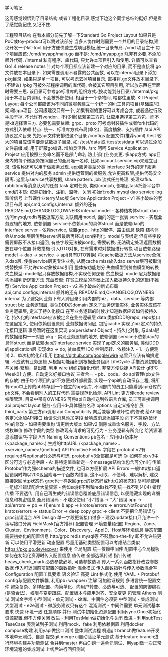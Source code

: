 ﻿学习笔记

这周感觉领悟到了目录结构,或者工程化目录,感觉下边这个同学总结的挺好,但是看了感觉能记住,又记不住.


工程项目结构
在看本部分前先了解一下Standard Go Project Layout
如果只是PoC或toy-product可以跳过该部分
当多人协作时则需要一个共用的目录结构,建议开发一个kit-tool,用于方便快速生成项目模板,统一目录布局.
/cmd
项目主干
每个项目应该: /cmd/myapp/main.go 而不是: /cmd/myapp.go
除非有必要,不添加额外代码.
/internal
私有程序、库代码, 只允许本项目引入和使用. 详情可以查看Go1.4 release notes
针对每个项目都应该新建一个对应的目录, 而不是直接将.go文件放在本目录下.
如果需要调用不暴露的公共函数, 可以在internal目录下添加pkg目录.
如果只是单一项目, 可以考虑去掉项目目录, 直接将.go文件放本目录下.(不建议)
/pkg
可被外部程序调用的库代码, 会被其它项目引用, 所以放东西在里面时需要三思.
该目录可参考go标准库的组织方式.(按功能划分目录)
/internal/pkg 用于本项目内调用, 不会被外部使用.
相当于一个杂物间, 啥都往里放.
Kit Project Layout
每个公司都应该为不同的微服务建立一个统一的kit工具包项目(基础库/框架)和app项目.
公司级建议只有一个, 如果有别的更好可以考虑合并, 或者通过行政手段干掉.
不允许有vendor、不(少量)依赖第三方包. 让应用选择第三方包，而不是kit选择第三方.
必要包需要依赖: grpc、proto
可考虑封装插件或者fork代码的方式引入依赖
特点: 统一、标准库方式布局(命名)、高度抽象、支持插件
/api
API协议定义目录
先把api文件安排进这个目录
/configs
配置文件(推荐yaml)
/test
较大的项目应该需要测试数据子目录, 如: /test/data 或 /test/testdata
可以通过添加文件前缀.或_用于屏蔽go编译. 增加灵活性.
/src
呵呵
Service Application Project
应用按照业务命名而不是部门命名.防止部门业务变更.
多app方式: app目录内的每个微服务按照自己的全局唯一名称, 比如account.service.vip来建立目录, 该名称还可以用于做服务发现.
app服务类型分类
interface 对外的BFF服务
service 提供对内的服务
admin 提供运营侧的微服务,允许更高权限,提供代码安全隔离. 这里与service共享数据, share pattern.
job 流式任务处理: 处理kafka、rabbitmq等消息队列的任务
task 定时任务, 类似cronjob, 部署到task托管平台中
cmd的本质:
资源初始化、注销、监听、关闭
初始化redis mysql dao service log 监听信号
上节课作业terryMao版
Service Application Project - v1
某小破站的老项目布局 api,cmd,configs,internal 额外的还有 README.md,CHANGELOG,OWNERS
internal
model - 各种结构体struct
dao - 访问mysql,redis等数据库方法 关联调用model, 面向的是一张表
service - 实现业务逻辑的地方, 依赖倒置 service不依赖dao的具体struct 而是依赖dao的interface
server - 依赖service, 放置grpc、http的起停、路由信息
缺陷
结构体会从model层层传到server层最后再经过json序列化.
model与表绑定 但有些字段需要屏蔽不从接口返回, 有些字段无法被json化, 需要转换.
无法确定处理返回数据放在哪个位置
补救措施
引入DTO对象, 在有需求时对数据进行转换
项目依赖路径: model -> dao -> service -> api(具有DTO转换)
将cache数据方法从service全沉入dao层, 使得service层更专注业务, 从而cache miss放入dao
server层可被取消或替换掉
不允许dto对象被dao引用
整体按功能划分
失血模型到贫血模型的转换
失血模型: model层只存放数据结构,不实现任何逻辑
贫血模型: model层为数据结构添加判断逻辑方法
充血模型: 在贫血模型的基础上加入数据持久化的逻辑(不推荐)
Service Application Project - v2
某小破站的新式布局 api,cmd,configs,internal 额外的还有 README.md,CHANGELOG,OWNERS
internal
为了避免同业务下有人跨目录引用内部的biz、data、service 等内部struct
biz
业务逻辑层, 类似DDD的domain
定义了业务逻辑实体, 业务实体应该在业务逻辑层, 定义了持久化接口
在写业务逻辑的时候才知道数据应该如何被持久化, 持久化的interface应该被定义在业务逻辑层
data
类似DDD的repo, repo接口在这里定义, 使用依赖倒置原则
业务数据访问层, 包括cache
实现了biz定义的持久化接口逻辑
事务暂时在这里实现
po(persistent Object) - 持久化对象, 与data层的数据结构一一对应
pkg - 实现业务逻辑的地方, 依赖倒置 service不依赖dao的具体struct 而是依赖dao的interface
service
实现了api定义的服务层, 类似DDD的application层
实现dto -> do, 贫血模型
IOC 控制反转、依赖注入 - 1、方便测试 2、单次初始化和复用
https://github.com/google/wire
这里只应该有编排逻辑, 不应该有业务逻辑
从根据功能组织到根据业务组织
LifeCycle
手撸资源初始化与关闭-繁琐、易出错, 利用 wire 组织初始化代码, 非常方便快捷
API设计
gRPC
Week01
方便、自动定义好接口协议
三者合一 - pb、code、do
api管理(pb文件的存放)
由于每个项目的git不方便对外部暴露, 实现一个api的自动保存工程, 将所有repo中上传的pb转存到一个独立的api仓库, 不同部门的员工只能看到api仓库的pb文件, 不会看到别人的工程代码
需要规范化检测, API Lint
更方便code review
权限管理, 目录中带有OWNERS
可将api自动推送到各语言仓库, 员工可直接调用
api project layout
服务-应用-id-具体服务名称
options 自定义指令扩展
third_party 第三方pb调用
api Compatibility
向后兼容(非破坏性)的修改
给API服务定义添加API接口
给请求消息添加字段
给响应消息添加字段
向下不兼容(破坏性)的修改 - 如果需要重构 请更新大版本 如果v2
删除或重命名服务、字段、方法或枚举值
修改字段的类型
修改现有请求的可见行为 - 业务逻辑有所变化
给资源消息添加读/写字段
API Naming Conventions
pb包名 - 应用id+版本号(<package_name>.<version>)
生成的httpURL /<package_name>.<version>.<service_name>/{method}
API Primitive Fields
字段在 protobuf v2有required与optional分必选与可选, protobuf v3全部都是可选
Q: 如何在pb v3中区分可选与必选字段 - A: 将特定值重新定一个message结构体包含可分nil与传值
Protobuf作为强schema的描述文件, 也可以方便扩展
API Errors
一般http接口返回错误时均以200返回附与一个函数内错误, 这不可取、不便利、难以解析, 建议直接返回http状态码
grpc也一样返回grpc的状态码或http2的状态码
尽可能使用一组标准错误配合大量资源 - 例如sql找不到和redis找不到统一找不到(404)
错误传播
不要透传, 用自己再生成的错误信息覆盖底层错误信息, 以便隐藏实现的详细信息和机密信息
全局错误码 - 不建议使用
"小"错误 -> "大"错误
app -> api/errors -> pb -> (1)enum & app -> krotos/errors -> errors.NotFound(1)
kratos/errors -> status Error -> deep copy grpc -> client
不要把全局错误与grpc错误混合
API Design
单一字段更新接口过多 - 建议update接口只允许一个
读写接口分离
FieldMask(官方推荐)
配置管理
环境变量(配置)
Region、Zone、Cluster、Environment、Color、Discovery、AppID、Host等环境信息
静态配置
需要初始化的配置信息 http/grpc redis mysql等
不鼓励on-the-fly 即不允许热更新 可以使用平滑更新
动态配置
尽量用基础类型配置可以考虑结合类似 https://pkg.go.dev/expvar 来使用
全局配置
统一依赖中间件
配置中心全局模板
如何在初始化资源时传入配置信息
值传递
全部选填传递
指针传递 heavy_check_mark
必选参数必填, 可选参数选填
传入一系列函数指针改变参数数据
传入可返回前项配置的函数指针
混合模式 传入函数指针与传入参数混合写
Configuration
配置工具要素
语义验证
高亮
Lint
格式化
使用 YAML + Protobuf
config与配置文件解耦, 利用pb+wrapper+注解 可加验证规则 多语言统一配置文件
避免复杂、多样配置、向简单化、向用户转变、必选与可选、 配置的防御编程(是否合法)、权限与变更跟踪、配置版本与应用对齐、安全变更
包管理
Athens
测试
测试金字塔
小型测试 - 单元测试 - kit库、中间件必须要
中型测试 - 集成测试
大型测试 - e2e测试 - 微服务建议只有这个
混沌测试 - 中间件需要
单元测试基本要求
快速
环境一致
任意顺序
并行
测试中初始化资源配置
利用sync.Once初始化资源配置,但不方便关闭
改进 - 利用TestMain做初始化与关闭
改进 - 利用subTest
TeseCase
表测试到子测试
利用mock、fake
利用依赖倒置
利用docker compose构建
利用yapi做接口测试
整体测试流程
机遇git branch做feature开发
本地单元测试、自测
提交git merge
ci自动验证单元测试
基于feature branch进行环境构建并功能测试
合并到master
再由CI跑一遍单元测试、用yapi做一次正常环境流程的集成测试
上线后进行回归测试
